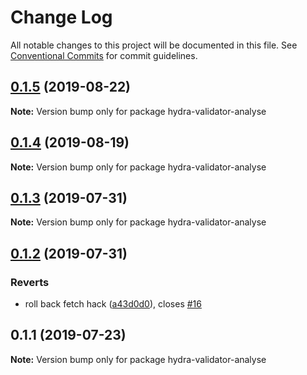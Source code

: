 # Change Log

All notable changes to this project will be documented in this file.
See [Conventional Commits](https://conventionalcommits.org) for commit guidelines.

## [0.1.5](https://github.com/hypermedia-app/hydra-validator/compare/hydra-validator-analyse@0.1.4...hydra-validator-analyse@0.1.5) (2019-08-22)

**Note:** Version bump only for package hydra-validator-analyse





## [0.1.4](https://github.com/hypermedia-app/hydra-validator/compare/hydra-validator-analyse@0.1.3...hydra-validator-analyse@0.1.4) (2019-08-19)

**Note:** Version bump only for package hydra-validator-analyse





## [0.1.3](https://github.com/hypermedia-app/hydra-validator/compare/hydra-validator-analyse@0.1.2...hydra-validator-analyse@0.1.3) (2019-07-31)

**Note:** Version bump only for package hydra-validator-analyse





## [0.1.2](https://github.com/hypermedia-app/hydra-validator/compare/hydra-validator-analyse@0.1.1...hydra-validator-analyse@0.1.2) (2019-07-31)


### Reverts

* roll back fetch hack ([a43d0d0](https://github.com/hypermedia-app/hydra-validator/commit/a43d0d0)), closes [#16](https://github.com/hypermedia-app/hydra-validator/issues/16)





## 0.1.1 (2019-07-23)

**Note:** Version bump only for package hydra-validator-analyse
